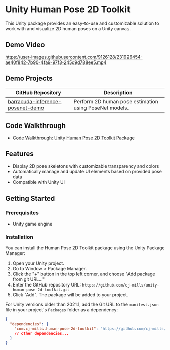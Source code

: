 # Unity Human Pose 2D Toolkit
This Unity package provides an easy-to-use and customizable solution to work with and visualize 2D human poses on a Unity canvas.

## Demo Video
https://user-images.githubusercontent.com/9126128/231926454-ae40f842-7b90-4fa9-97f3-245d9d788ee5.mp4



## Demo Projects

| GitHub Repository                                            | Description                                                |
| ------------------------------------------------------------ | ---------------------------------------------------------- |
| [barracuda-inference-posenet-demo](https://github.com/cj-mills/barracuda-inference-posenet-demo) | Perform 2D human pose estimation using PoseNet models.     |

## Code Walkthrough
* [Code Walkthrough: Unity Human Pose 2D Toolkit Package](https://christianjmills.com/posts/unity-human-pose-2d-toolkit-walkthrough/)

## Features

- Display 2D pose skeletons with customizable transparency and colors
- Automatically manage and update UI elements based on provided pose data
- Compatible with Unity UI

## Getting Started

### Prerequisites

- Unity game engine

### Installation

You can install the Human Pose 2D Toolkit package using the Unity Package Manager:

1. Open your Unity project.
2. Go to Window > Package Manager.
3. Click the "+" button in the top left corner, and choose "Add package from git URL..."
4. Enter the GitHub repository URL: `https://github.com/cj-mills/unity-human-pose-2d-toolkit.git`
5. Click "Add". The package will be added to your project.

For Unity versions older than 2021.1, add the Git URL to the `manifest.json` file in your project's `Packages` folder as a dependency:

```json
{
  "dependencies": {
    "com.cj-mills.human-pose-2d-toolkit": "https://github.com/cj-mills/unity-human-pose-2d-toolkit.git",
    // other dependencies...
  }
}

```
